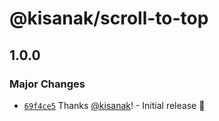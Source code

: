 # @kisanak/scroll-to-top

## 1.0.0

### Major Changes

- [`69f4ce5`](https://github.com/kisanak/product-card-monorepo/commit/69f4ce57316a45b647bb149117e5d6d2819fbd96) Thanks [@kisanak](https://github.com/kisanak)! - Initial release 🥳
